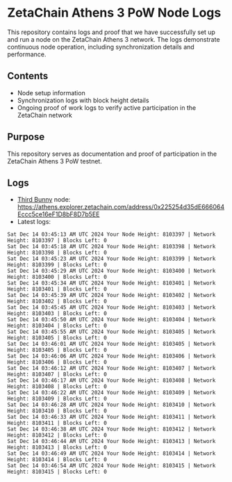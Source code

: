 # ZetaChain Athens 3 PoW Node Logs
This repository contains logs and proof that we have successfully set up and run a node on the ZetaChain Athens 3 network. The logs demonstrate continuous node operation, including synchronization details and performance.

## Contents
- Node setup information
- Synchronization logs with block height details
- Ongoing proof of work logs to verify active participation in the ZetaChain network

## Purpose
This repository serves as documentation and proof of participation in the ZetaChain Athens 3 PoW testnet.

## Logs

- [Third Bunny](https://thirdbunny.xyz/) node: https://athens.explorer.zetachain.com/address/0x225254d35dE666064Eccc5ce16eF1D8bF8D7b5EE
- Latest logs:
```
Sat Dec 14 03:45:13 AM UTC 2024 Your Node Height: 8103397 | Network Height: 8103397 | Blocks Left: 0
Sat Dec 14 03:45:18 AM UTC 2024 Your Node Height: 8103398 | Network Height: 8103398 | Blocks Left: 0
Sat Dec 14 03:45:23 AM UTC 2024 Your Node Height: 8103399 | Network Height: 8103399 | Blocks Left: 0
Sat Dec 14 03:45:29 AM UTC 2024 Your Node Height: 8103400 | Network Height: 8103400 | Blocks Left: 0
Sat Dec 14 03:45:34 AM UTC 2024 Your Node Height: 8103401 | Network Height: 8103401 | Blocks Left: 0
Sat Dec 14 03:45:39 AM UTC 2024 Your Node Height: 8103402 | Network Height: 8103402 | Blocks Left: 0
Sat Dec 14 03:45:45 AM UTC 2024 Your Node Height: 8103403 | Network Height: 8103403 | Blocks Left: 0
Sat Dec 14 03:45:50 AM UTC 2024 Your Node Height: 8103404 | Network Height: 8103404 | Blocks Left: 0
Sat Dec 14 03:45:55 AM UTC 2024 Your Node Height: 8103405 | Network Height: 8103405 | Blocks Left: 0
Sat Dec 14 03:46:01 AM UTC 2024 Your Node Height: 8103405 | Network Height: 8103405 | Blocks Left: 0
Sat Dec 14 03:46:06 AM UTC 2024 Your Node Height: 8103406 | Network Height: 8103406 | Blocks Left: 0
Sat Dec 14 03:46:12 AM UTC 2024 Your Node Height: 8103407 | Network Height: 8103407 | Blocks Left: 0
Sat Dec 14 03:46:17 AM UTC 2024 Your Node Height: 8103408 | Network Height: 8103408 | Blocks Left: 0
Sat Dec 14 03:46:22 AM UTC 2024 Your Node Height: 8103409 | Network Height: 8103409 | Blocks Left: 0
Sat Dec 14 03:46:28 AM UTC 2024 Your Node Height: 8103410 | Network Height: 8103410 | Blocks Left: 0
Sat Dec 14 03:46:33 AM UTC 2024 Your Node Height: 8103411 | Network Height: 8103411 | Blocks Left: 0
Sat Dec 14 03:46:38 AM UTC 2024 Your Node Height: 8103412 | Network Height: 8103412 | Blocks Left: 0
Sat Dec 14 03:46:44 AM UTC 2024 Your Node Height: 8103413 | Network Height: 8103413 | Blocks Left: 0
Sat Dec 14 03:46:49 AM UTC 2024 Your Node Height: 8103414 | Network Height: 8103414 | Blocks Left: 0
Sat Dec 14 03:46:54 AM UTC 2024 Your Node Height: 8103415 | Network Height: 8103415 | Blocks Left: 0
```
